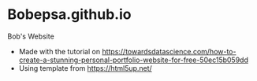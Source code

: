 # Bobepsa.github.io
Bob's Website

* Made with the tutorial on https://towardsdatascience.com/how-to-create-a-stunning-personal-portfolio-website-for-free-50ec15b059dd
* Using template from https://html5up.net/

